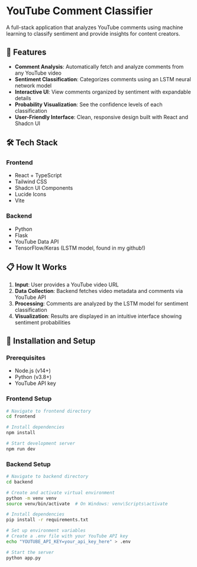 # YouTube Comment Classifier


A full-stack application that analyzes YouTube comments using machine learning to classify sentiment and provide insights for content creators.

## 🚀 Features

- **Comment Analysis**: Automatically fetch and analyze comments from any YouTube video
- **Sentiment Classification**: Categorizes comments using an LSTM neural network model
- **Interactive UI**: View comments organized by sentiment with expandable details
- **Probability Visualization**: See the confidence levels of each classification
- **User-Friendly Interface**: Clean, responsive design built with React and Shadcn UI

## 🛠️ Tech Stack

### Frontend
- React + TypeScript
- Tailwind CSS
- Shadcn UI Components
- Lucide Icons
- Vite

### Backend
- Python
- Flask
- YouTube Data API
- TensorFlow/Keras (LSTM model, found in my github!)

## 📋 How It Works

1. **Input**: User provides a YouTube video URL
2. **Data Collection**: Backend fetches video metadata and comments via YouTube API
3. **Processing**: Comments are analyzed by the LSTM model for sentiment classification
4. **Visualization**: Results are displayed in an intuitive interface showing sentiment probabilities

## 🔧 Installation and Setup

### Prerequisites
- Node.js (v14+)
- Python (v3.8+)
- YouTube API key

### Frontend Setup
```bash
# Navigate to frontend directory
cd frontend

# Install dependencies
npm install

# Start development server
npm run dev
```

### Backend Setup

```bash
# Navigate to backend directory
cd backend

# Create and activate virtual environment
python -m venv venv
source venv/bin/activate  # On Windows: venv\Scripts\activate

# Install dependencies
pip install -r requirements.txt

# Set up environment variables
# Create a .env file with your YouTube API key
echo "YOUTUBE_API_KEY=your_api_key_here" > .env

# Start the server
python app.py
```
